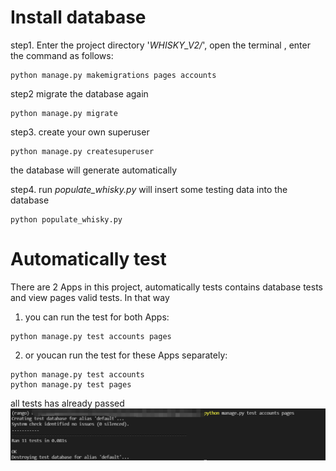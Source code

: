# Install database

step1. Enter the project directory '*WHISKY_V2/*', open the terminal , enter the command as follows:
```
python manage.py makemigrations pages accounts
```

step2 migrate the database again
```
python manage.py migrate
```

step3. create your own superuser
```
python manage.py createsuperuser
```

the database will generate automatically

step4. run *populate_whisky.py* will insert some testing data into the database

```
python populate_whisky.py   
```

# Automatically test
There are 2 Apps in this project, automatically tests contains database tests and view pages valid tests. In that way

1. you can run the test for both Apps:
```
python manage.py test accounts pages
```
2. or youcan run the test for these Apps separately:
```
python manage.py test accounts
python manage.py test pages
```
all tests has already passed 
![](Autotestresult.PNG)

